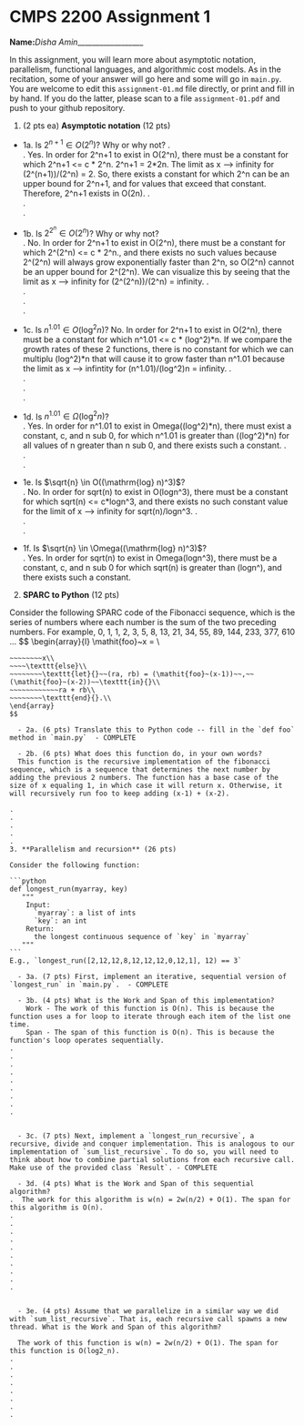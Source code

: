 

# CMPS 2200 Assignment 1

**Name:**_Disha Amin___________________


In this assignment, you will learn more about asymptotic notation, parallelism, functional languages, and algorithmic cost models. As in the recitation, some of your answer will go here and some will go in `main.py`. You are welcome to edit this `assignment-01.md` file directly, or print and fill in by hand. If you do the latter, please scan to a file `assignment-01.pdf` and push to your github repository. 
  
  

1. (2 pts ea) **Asymptotic notation** (12 pts)

  - 1a. Is $2^{n+1} \in O(2^n)$? Why or why not? 
.  
.  Yes. In order for 2^n+1 to exist in O(2^n), there must be a constant for which 2^n+1 <= c * 2^n. 2^n+1 = 2*2n. The limit as x --> infinity for (2^(n+1))/(2^n) = 2. So, there exists a constant for which 2^n can be an upper bound for 2^n+1, and for values that exceed that constant. Therefore, 2^n+1 exists in O(2n). 
.  
.  
. 
  - 1b. Is $2^{2^n} \in O(2^n)$? Why or why not?     
.  No. In order for 2^n+1 to exist in O(2^n), there must be a constant for which 2^(2^n) <= c * 2^n., and there exists no such values because 2^(2^n) will always grow exponentially faster than 2^n, so O(2^n) cannot be an upper bound for 2^(2^n). We can visualize this by seeing that the limit as x --> infinity for (2^(2^n))/(2^n) = infinity.
.  
.  
.  
.  
  - 1c. Is $n^{1.01} \in O(\mathrm{log}^2 n)$?
    No. In order for 2^n+1 to exist in O(2^n), there must be a constant for which n^1.01 <= c * (log^2)*n. If we compare the growth rates of these 2 functions, there is no constant for which we can multiplu (log^2)*n that will cause it to grow faster than n^1.01 because the limit as x --> infintity for (n^1.01)/(log^2)n = infinity.
.  
.  
.  
.  

  - 1d. Is $n^{1.01} \in \Omega(\mathrm{log}^2 n)$?  
.   Yes. In order for n^1.01 to exist in Omega((log^2)*n), there must exist a constant, c, and n sub 0, for which n^1.01 is greater than ((log^2)*n) for all values of n greater than n sub 0, and there exists such a constant.
.  
.  
.  
  - 1e. Is $\sqrt{n} \in O((\mathrm{log} n)^3)$?  
.  No. In order for sqrt(n) to exist in O(logn^3), there must be a constant for which sqrt(n) <= c*logn^3, and there exists no such constant value for the limit of x --> infinity for sqrt(n)/logn^3.
.  
.  
.  
  - 1f. Is $\sqrt{n} \in \Omega((\mathrm{log} n)^3)$?  
.  Yes. In order for sqrt(n) to exist in Omega(logn^3), there must be a constant, c, and n sub 0 for which sqrt(n) is greater than (logn^), and there exists such a constant.


2. **SPARC to Python** (12 pts)

Consider the following SPARC code of the Fibonacci sequence, which is the series of numbers where each number is the sum of the two preceding numbers. For example, 0, 1, 1, 2, 3, 5, 8, 13, 21, 34, 55, 89, 144, 233, 377, 610 ... 
$$
\begin{array}{l}
\mathit{foo}~x =   \\
~~~~\texttt{if}{}~~x \le 1~~\texttt{then}{}\\
~~~~~~~~x\\   
~~~~\texttt{else}\\
~~~~~~~~\texttt{let}{}~~(ra, rb) = (\mathit{foo}~(x-1))~~,~~(\mathit{foo}~(x-2))~~\texttt{in}{}\\  
~~~~~~~~~~~~ra + rb\\  
~~~~~~~~\texttt{end}{}.\\
\end{array}
$$ 

  - 2a. (6 pts) Translate this to Python code -- fill in the `def foo` method in `main.py`  - COMPLETE

  - 2b. (6 pts) What does this function do, in your own words?  
  This function is the recursive implementation of the fibonacci sequence, which is a sequence that determines the next number by adding the previous 2 numbers. The function has a base case of the size of x equaling 1, in which case it will return x. Otherwise, it will recursively run foo to keep adding (x-1) + (x-2).

.  
.  
.  
.  
.  
3. **Parallelism and recursion** (26 pts)

Consider the following function:  

```python
def longest_run(myarray, key)
   """
    Input:
      `myarray`: a list of ints
      `key`: an int
    Return:
      the longest continuous sequence of `key` in `myarray`
   """
```
E.g., `longest_run([2,12,12,8,12,12,12,0,12,1], 12) == 3`  
 
  - 3a. (7 pts) First, implement an iterative, sequential version of `longest_run` in `main.py`.  - COMPLETE

  - 3b. (4 pts) What is the Work and Span of this implementation?  
    Work - The work of this function is O(n). This is because the function uses a for loop to iterate through each item of the list one time.
    Span - The span of this function is O(n). This is because the function's loop operates sequentially.
.  
.  
.  
.  
.  
.  
.  
.  
.  


  - 3c. (7 pts) Next, implement a `longest_run_recursive`, a recursive, divide and conquer implementation. This is analogous to our implementation of `sum_list_recursive`. To do so, you will need to think about how to combine partial solutions from each recursive call. Make use of the provided class `Result`. - COMPLETE   

  - 3d. (4 pts) What is the Work and Span of this sequential algorithm?  
.  The work for this algorithm is w(n) = 2w(n/2) + O(1). The span for this algorithm is O(n).
.  
.  
.  
.  
.  
.  
.  
.  
.  
.  


  - 3e. (4 pts) Assume that we parallelize in a similar way we did with `sum_list_recursive`. That is, each recursive call spawns a new thread. What is the Work and Span of this algorithm?  

  The work of this function is w(n) = 2w(n/2) + O(1). The span for this function is O(log2_n).
.  
.  
.  
.  
.  
.  
.  
.  

